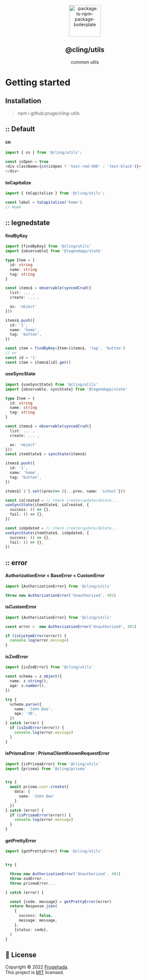 <p align="center">
 <img width="100px" src="https://raw.githubusercontent.com/hebertcisco/ts-npm-package-boilerplate/main/.github/images/favicon512x512-npm.png" align="center" alt=":package: ts-npm-package-boilerplate" />
 <h2 align="center">@cling/utils</h2>
 <p align="center">common utils</p>



# Getting started

## Installation

> npm i github:pruge/cling-utils

## :: Default

#### cn
```ts
import { cn } from '@cling/utils';

const isOpen = true
<div className={cn(isOpen ? 'text-red-500' : 'text-black')}>
</div>
```
#### toCapitalize
```ts
import { toCapitalize } from '@cling/utils';

const label = toCapitalize('home')
// Home
```

## :: legnedstate

#### findByKey
```ts
import {findByKey} from '@cling/utils'
import {observable} from '@legendapp/state'

type Item = {
  id: string
  name: string
  tag: string
}

const items$ = observable(syncedCrud({
  list: ... ,
  create: ... ,

  as: 'object'
}))

items$.push({
  id: '1',
  name: 'home',
  tag: 'button',
})

const item = findByKey<Item>(items$, 'tag', 'button')
// or
const id = '1'
const item = items$[id].get()
```

#### useSyncState
```ts
import {useSyncState} from '@cling/utils'
import {observable, syncState} from '@legendapp/state'

type Item = {
  id: string
  name: string
  tag: string
}

const items$ = observable(syncedCrud({
  list: ... ,
  create: ... ,

  as: 'object'
}))
const itemState$ = syncState(items$)

items$.push({
  id: '1',
  name: 'home',
  tag: 'button',
})

items$['1'].set((prev)=> ({...prev, name: 'school'}))

const isCreated = // check create/update/delete...
useSyncState(itemState$, isCreated, {
  success: () => {},
  fail: () => {},
})

const isUpdated = // check create/update/delete...
useSyncState(itemState$, isUpdated, {
  success: () => {},
  fail: () => {},
})

```
## :: error

#### AuthorizationError < BaseError < CustomError
```ts
import {AuthorizationError} from '@cling/utils'

throw new AuthorizationError('Unauthorized', 401)
```

#### isCustomError
```ts
import {AuthorizationError} from '@cling/utils'

const error =  new AuthorizationError('Unauthorized', 401)

if (isCustomError(error)) {
  console.log(error.message)
}
```

#### isZodError
```ts
import {isZodError} from '@cling/utils'

const schema = z.object({
  name: z.string(),
  age: z.number(),
})

try {
  schema.parse({
    name: 'John Doe',
    age: '30',
  })
} catch (error) {
  if (isZodError(error)) {
    console.log(error.message)
  }
}
```

#### isPrismaError : PrismaClientKnownRequestError
```ts
import {isPrismaError} from '@cling/utils'
import {prisma} from '@cling/prisma'


try {
  await prisma.user.create({
    data: {
      name: 'John Doe'
    }
  })
} catch (error) {
  if (isPrismaError(error)) {
    console.log(error.message)
  }
}
```

#### getPrettyError
```ts
import {getPrettyError} from '@cling/utils'


try {

  throw new AuthorizationError('Unauthorized', 401)
  throw zodError...
  throw prismaError...

} catch (error) {

  const {code, message} = getPrettyError(error)
  return Response.json(
    {
      success: false,
      message: message,
    },
    {status: code},
  )
}
```

## 📝 License

Copyright © 2022 [Prugehada](https://github.com/pruge).<br />
This project is [MIT](LICENSE) licensed.
